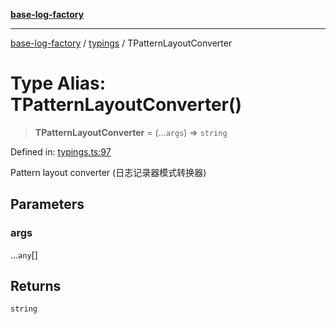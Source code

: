 [**base-log-factory**](../../index.md)

***

[base-log-factory](../../index.md) / [typings](../index.md) / TPatternLayoutConverter

# Type Alias: TPatternLayoutConverter()

> **TPatternLayoutConverter** = (...`args`) => `string`

Defined in: [typings.ts:97](https://github.com/fengxinming/log-base/blob/6b764da5f85b664c1af10f4ba24b07aad1c0ef20/src/typings.ts#L97)

Pattern layout converter (日志记录器模式转换器)

## Parameters

### args

...`any`[]

## Returns

`string`
